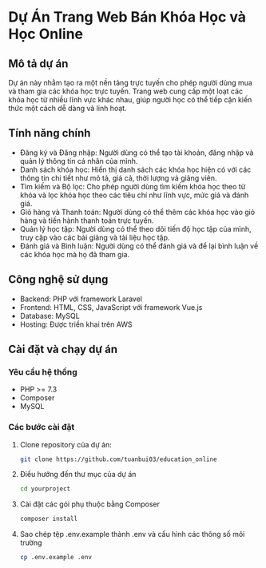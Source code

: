 # Dự Án Trang Web Bán Khóa Học và Học Online

## Mô tả dự án

Dự án này nhằm tạo ra một nền tảng trực tuyến cho phép người dùng mua và tham gia các khóa học trực tuyến. Trang web cung cấp một loạt các khóa học từ nhiều lĩnh vực khác nhau, giúp người học có thể tiếp cận kiến thức một cách dễ dàng và linh hoạt.

## Tính năng chính

-   Đăng ký và Đăng nhập: Người dùng có thể tạo tài khoản, đăng nhập và quản lý thông tin cá nhân của mình.
-   Danh sách khóa học: Hiển thị danh sách các khóa học hiện có với các thông tin chi tiết như mô tả, giá cả, thời lượng và giảng viên.
-   Tìm kiếm và Bộ lọc: Cho phép người dùng tìm kiếm khóa học theo từ khóa và lọc khóa học theo các tiêu chí như lĩnh vực, mức giá và đánh giá.
-   Giỏ hàng và Thanh toán: Người dùng có thể thêm các khóa học vào giỏ hàng và tiến hành thanh toán trực tuyến.
-   Quản lý học tập: Người dùng có thể theo dõi tiến độ học tập của mình, truy cập vào các bài giảng và tài liệu học tập.
-   Đánh giá và Bình luận: Người dùng có thể đánh giá và để lại bình luận về các khóa học mà họ đã tham gia.

## Công nghệ sử dụng

-   Backend: PHP với framework Laravel
-   Frontend: HTML, CSS, JavaScript với framework Vue.js
-   Database: MySQL
-   Hosting: Được triển khai trên AWS

## Cài đặt và chạy dự án

### Yêu cầu hệ thống

-   PHP >= 7.3
-   Composer
-   MySQL

### Các bước cài đặt

1. Clone repository của dự án:
    ```bash
    git clone https://github.com/tuanbui03/education_online
    ```
2. Điều hướng đến thư mục của dự án
    ```bash
    cd yourproject
    ```
3. Cài đặt các gói phụ thuộc bằng Composer
    ```bash
    composer install
    ```
4. Sao chép tệp .env.example thành .env và cấu hình các thông số môi trường
    ```bash
    cp .env.example .env
    ```
